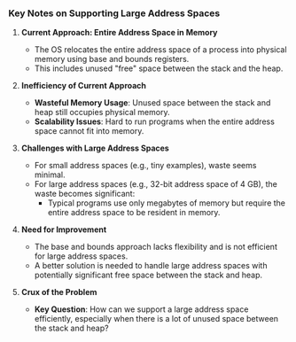 ### Key Notes on Supporting Large Address Spaces

1. **Current Approach: Entire Address Space in Memory**
    
    - The OS relocates the entire address space of a process into physical memory using base and bounds registers.
    - This includes unused "free" space between the stack and the heap.
2. **Inefficiency of Current Approach**
    
    - **Wasteful Memory Usage**: Unused space between the stack and heap still occupies physical memory.
    - **Scalability Issues**: Hard to run programs when the entire address space cannot fit into memory.
3. **Challenges with Large Address Spaces**
    
    - For small address spaces (e.g., tiny examples), waste seems minimal.
    - For large address spaces (e.g., 32-bit address space of 4 GB), the waste becomes significant:
        - Typical programs use only megabytes of memory but require the entire address space to be resident in memory.
4. **Need for Improvement**
    
    - The base and bounds approach lacks flexibility and is not efficient for large address spaces.
    - A better solution is needed to handle large address spaces with potentially significant free space between the stack and heap.
5. **Crux of the Problem**
    
    - **Key Question**: How can we support a large address space efficiently, especially when there is a lot of unused space between the stack and heap?